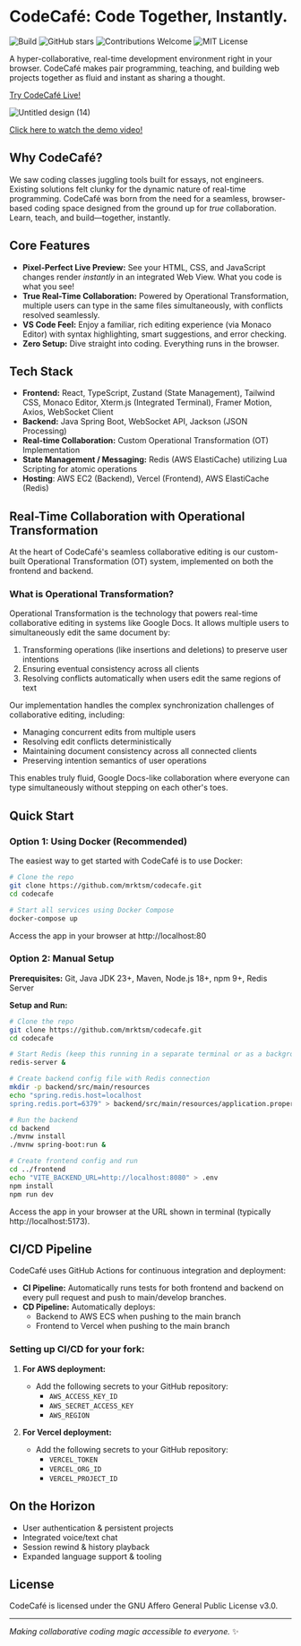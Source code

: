 # CodeCafé: Code Together, Instantly.
![Build](https://img.shields.io/github/actions/workflow/status/mrktsm/codecafe/ci.yml?branch=main&label=build&style=for-the-badge&logo=github)
![GitHub stars](https://img.shields.io/github/stars/mrktsm/codecafe?style=for-the-badge&logo=github&cacheSeconds=60)
![Contributions Welcome](https://img.shields.io/badge/contributions-welcome-brightgreen?style=for-the-badge)
![MIT License](https://img.shields.io/github/license/mrktsm/codecafe?style=for-the-badge&label=license)


A hyper-collaborative, real-time development environment right in your browser. CodeCafé makes pair programming, teaching, and building web projects together as fluid and instant as sharing a thought.

[Try CodeCafé Live!](https://codecafe.app/)
<!--
![image](https://github.com/user-attachments/assets/68590a84-a055-4876-8c66-8f446f83c038)
![Untitled design (12)](https://github.com/user-attachments/assets/4f1ed970-97d9-430c-89ba-a91f1ec17be4)
-->
![Untitled design (14)](https://github.com/user-attachments/assets/3f6875ac-58eb-4a57-8365-778e5a774304)

[Click here to watch the demo video!](https://youtu.be/FL0qg1Uo-MQ?si=czYlT2vyO6qMIyL1)

## Why CodeCafé?

We saw coding classes juggling tools built for essays, not engineers. Existing solutions felt clunky for the dynamic nature of real-time programming. CodeCafé was born from the need for a seamless, browser-based coding space designed from the ground up for _true_ collaboration. Learn, teach, and build—together, instantly.

## Core Features

- **Pixel-Perfect Live Preview:** See your HTML, CSS, and JavaScript changes render _instantly_ in an integrated Web View. What you code is what you see!
- **True Real-Time Collaboration:** Powered by Operational Transformation, multiple users can type in the same files simultaneously, with conflicts resolved seamlessly.
- **VS Code Feel:** Enjoy a familiar, rich editing experience (via Monaco Editor) with syntax highlighting, smart suggestions, and error checking.
- **Zero Setup:** Dive straight into coding. Everything runs in the browser.

## Tech Stack

- **Frontend:** React, TypeScript, Zustand (State Management), Tailwind CSS, Monaco Editor, Xterm.js (Integrated Terminal), Framer Motion, Axios, WebSocket Client
- **Backend:** Java Spring Boot, WebSocket API, Jackson (JSON Processing)
- **Real-time Collaboration:** Custom Operational Transformation (OT) Implementation
- **State Management / Messaging:** Redis (AWS ElastiCache) utilizing Lua Scripting for atomic operations
- **Hosting**: AWS EC2 (Backend), Vercel (Frontend), AWS ElastiCache (Redis)

## Real-Time Collaboration with Operational Transformation

At the heart of CodeCafé's seamless collaborative editing is our custom-built Operational Transformation (OT) system, implemented on both the frontend and backend.

### What is Operational Transformation?

Operational Transformation is the technology that powers real-time collaborative editing in systems like Google Docs. It allows multiple users to simultaneously edit the same document by:

1. Transforming operations (like insertions and deletions) to preserve user intentions
2. Ensuring eventual consistency across all clients
3. Resolving conflicts automatically when users edit the same regions of text

Our implementation handles the complex synchronization challenges of collaborative editing, including:

- Managing concurrent edits from multiple users
- Resolving edit conflicts deterministically
- Maintaining document consistency across all connected clients
- Preserving intention semantics of user operations

This enables truly fluid, Google Docs-like collaboration where everyone can type simultaneously without stepping on each other's toes.

## Quick Start

### Option 1: Using Docker (Recommended)

The easiest way to get started with CodeCafé is to use Docker:

```bash
# Clone the repo
git clone https://github.com/mrktsm/codecafe.git
cd codecafe

# Start all services using Docker Compose
docker-compose up
```

Access the app in your browser at http://localhost:80

### Option 2: Manual Setup

**Prerequisites:** Git, Java JDK 23+, Maven, Node.js 18+, npm 9+, Redis Server

**Setup and Run:**

```bash
# Clone the repo
git clone https://github.com/mrktsm/codecafe.git
cd codecafe

# Start Redis (keep this running in a separate terminal or as a background service)
redis-server &

# Create backend config file with Redis connection
mkdir -p backend/src/main/resources
echo "spring.redis.host=localhost
spring.redis.port=6379" > backend/src/main/resources/application.properties

# Run the backend
cd backend
./mvnw install
./mvnw spring-boot:run &

# Create frontend config and run
cd ../frontend
echo "VITE_BACKEND_URL=http://localhost:8080" > .env
npm install
npm run dev
```

Access the app in your browser at the URL shown in terminal (typically http://localhost:5173).

## CI/CD Pipeline

CodeCafé uses GitHub Actions for continuous integration and deployment:

- **CI Pipeline:** Automatically runs tests for both frontend and backend on every pull request and push to main/develop branches.
- **CD Pipeline:** Automatically deploys:
  - Backend to AWS ECS when pushing to the main branch
  - Frontend to Vercel when pushing to the main branch

### Setting up CI/CD for your fork:

1. **For AWS deployment:**

   - Add the following secrets to your GitHub repository:
     - `AWS_ACCESS_KEY_ID`
     - `AWS_SECRET_ACCESS_KEY`
     - `AWS_REGION`

2. **For Vercel deployment:**
   - Add the following secrets to your GitHub repository:
     - `VERCEL_TOKEN`
     - `VERCEL_ORG_ID`
     - `VERCEL_PROJECT_ID`

## On the Horizon

- User authentication & persistent projects
- Integrated voice/text chat
- Session rewind & history playback
- Expanded language support & tooling

## License

CodeCafé is licensed under the GNU Affero General Public License v3.0.

---

_Making collaborative coding magic accessible to everyone._ ✨
